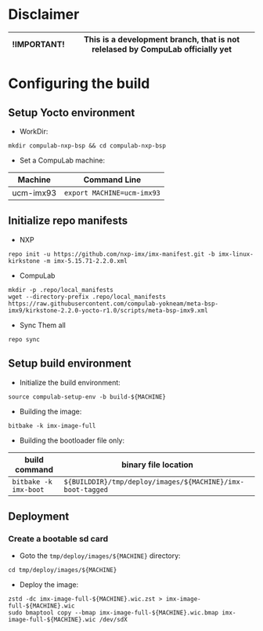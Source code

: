 # Disclaimer

| !IMPORTANT! | This is a development branch, that is not relelased by CompuLab officially yet|
|---|---|

# Configuring the build

## Setup Yocto environment

* WorkDir:
```
mkdir compulab-nxp-bsp && cd compulab-nxp-bsp
```
* Set a CompuLab machine:

| Machine | Command Line |
|---|---|
|ucm-imx93|```export MACHINE=ucm-imx93```|

## Initialize repo manifests

* NXP
```
repo init -u https://github.com/nxp-imx/imx-manifest.git -b imx-linux-kirkstone -m imx-5.15.71-2.2.0.xml
```

* CompuLab
```
mkdir -p .repo/local_manifests
wget --directory-prefix .repo/local_manifests https://raw.githubusercontent.com/compulab-yokneam/meta-bsp-imx9/kirkstone-2.2.0-yocto-r1.0/scripts/meta-bsp-imx9.xml
```

* Sync Them all
```
repo sync
```
## Setup build environment

* Initialize the build environment:
```
source compulab-setup-env -b build-${MACHINE}
```

* Building the image:
```
bitbake -k imx-image-full
```

* Building the bootloader file only:

| build command | binary file location |
|---|---|
|```bitbake -k imx-boot```|```${BUILDDIR}/tmp/deploy/images/${MACHINE}/imx-boot-tagged```|

## Deployment
### Create a bootable sd card

* Goto the `tmp/deploy/images/${MACHINE}` directory:
```
cd tmp/deploy/images/${MACHINE}
```

* Deploy the image:
```
zstd -dc imx-image-full-${MACHINE}.wic.zst > imx-image-full-${MACHINE}.wic
sudo bmaptool copy --bmap imx-image-full-${MACHINE}.wic.bmap imx-image-full-${MACHINE}.wic /dev/sdX
```
